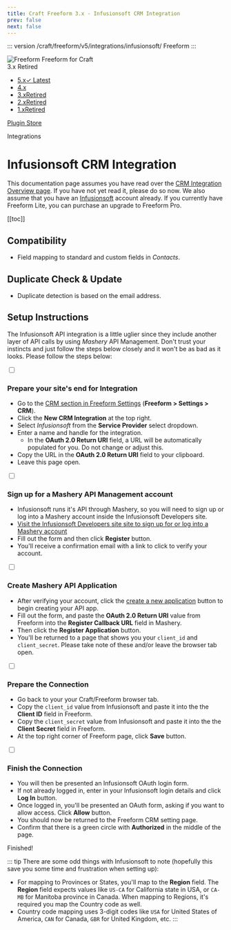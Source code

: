 ```yaml
---
title: Craft Freeform 3.x - Infusionsoft CRM Integration
prev: false
next: false
---
```


<meta property="og:image" content="https://docs.solspace.com/extras/social/craft/freeform/freeform.png" />

::: version /craft/freeform/v5/integrations/infusionsoft/
Freeform
:::

<div id="pr-heading">
    <img src="https://docs.solspace.com/extras/icons/products/freeform-icon.png" alt="Freeform" class="pr-image">
    <span class="pr-name">Freeform</span>
    <span class="pr-category">for Craft</span>
    <div class="pr-v-wrapper">
        <div class="pr-v">
            <span class="pr-v-v">3.x</span>
            <span class="pr-v-type pr-retired">Retired</span>
            <span class="pr-v-arrow arrow down"></span>
        </div>
        <ul class="pr-v-list">
            <li><a href="/craft/freeform/v5/">5.x<span class="pr-v-type pr-latest">✓ Latest</span></a></li>
            <li><a href="/craft/freeform/v4/">4.x</a></li>
            <li><a href="/craft/freeform/v3/">3.x<span class="pr-v-type pr-retired">Retired</span></a></li>
            <li><a href="/craft/freeform/v2/">2.x<span class="pr-v-type pr-retired">Retired</span></a></li>
            <li><a href="/craft/freeform/v1/">1.x<span class="pr-v-type pr-retired">Retired</span></a></li>
        </ul>
    </div>
    <div class="pr-buy">
        <a href="https://plugins.craftcms.com/freeform" class="button button-blue"><span class="external-url">Plugin Store</span></a>
    </div>
</div>

<span class="page-section">Integrations</span>

# Infusionsoft CRM Integration <Badge type="feature" text="3.1.0+" /> <Badge type="pro" text="Pro" />
This documentation page assumes you have read over the [CRM Integration Overview page](README.md). If you have not yet read it, please do so now. We also assume that you have an [Infusionsoft](https://keap.com/infusionsoft) account already. If you currently have Freeform Lite, you can purchase an upgrade to Freeform Pro.


[[toc]]


<div class="content-block">

## Compatibility

- Field mapping to standard and custom fields in *Contacts*.

</div>
<div class="content-block">

## Duplicate Check & Update

- Duplicate detection is based on the email address.

</div>
<div class="content-block">

## Setup Instructions
The Infusionsoft API integration is a little uglier since they include another layer of API calls by using *Mashery* API Management. Don't trust your instincts and just follow the steps below closely and it won't be as bad as it looks. Please follow the steps below:

<div class="step">
<label for="step1"><input type="checkbox" class="step-check" id="step1">

### Prepare your site's end for Integration

</label>

- Go to the [CRM section in Freeform Settings](../../setup/settings.md#crm) (**Freeform > Settings > CRM**).
- Click the **New CRM Integration** at the top right.
- Select *Infusionsoft* from the **Service Provider** select dropdown.
- Enter a name and handle for the integration.
    - In the **OAuth 2.0 Return URI** field, a URL will be automatically populated for you. Do not change or adjust this.
- Copy the URL in the **OAuth 2.0 Return URI** field to your clipboard.
- Leave this page open.

</div>

<div class="step">
<label for="step2"><input type="checkbox" class="step-check" id="step2">

### Sign up for a Mashery API Management account

</label>

- Infusionsoft runs it's API through Mashery, so you will need to sign up or log into a Mashery account inside the Infusionsoft Developers site.
- [Visit the Infusionsoft Developers site site to sign up for or log into a Mashery account](https://keys.developer.infusionsoft.com/apps/myapps)
- Fill out the form and then click **Register** button.
- You'll receive a confirmation email with a link to click to verify your account.

</div>

<div class="step">
<label for="step3"><input type="checkbox" class="step-check" id="step3">

### Create Mashery API Application

</label>

- After verifying your account, click the [create a new application](https://keys.developer.infusionsoft.com/apps/register) button to begin creating your API app.
- Fill out the form, and paste the **OAuth 2.0 Return URI** value from Freeform into the **Register Callback URL** field in Mashery.
- Then click the **Register Application** button.
- You'll be returned to a page that shows you your `client_id` and `client_secret`. Please take note of these and/or leave the browser tab open.

</div>

<div class="step">
<label for="step4"><input type="checkbox" class="step-check" id="step4">

### Prepare the Connection

</label>

- Go back to your your Craft/Freeform browser tab.
- Copy the `client_id` value from Infusionsoft and paste it into the the **Client ID** field in Freeform.
- Copy the `client_secret` value from Infusionsoft and paste it into the the **Client Secret** field in Freeform.
- At the top right corner of Freeform page, click **Save** button.

</div>

<div class="step">
<label for="step5"><input type="checkbox" class="step-check" id="step5">

### Finish the Connection

</label>

- You will then be presented an Infusionsoft OAuth login form.
- If not already logged in, enter in your Infusionsoft login details and click **Log In** button.
- Once logged in, you'll be presented an OAuth form, asking if you want to allow access. Click **Allow** button.
- You should now be returned to the Freeform CRM setting page.
- Confirm that there is a green circle with **Authorized** in the middle of the page.

</div>

<div class="step-finished">Finished!</div>

::: tip
There are some odd things with Infusionsoft to note (hopefully this save you some time and frustration when setting up):

- For mapping to Provinces or States, you'll map to the **Region** field. The **Region** field expects values like `US-CA` for California state in USA, or `CA-MB` for Manitoba province in Canada. When mapping to Regions, it's required you map the Country code as well.
- Country code mapping uses 3-digit codes like `USA` for United States of America, `CAN` for Canada, `GBR` for United Kingdom, etc.
:::

</div>